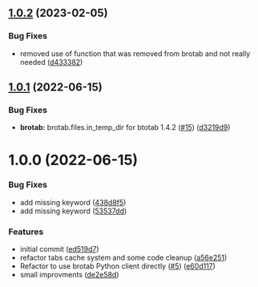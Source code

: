 ## [1.0.2](https://github.com/brpaz/ulauncher-brotab/compare/v1.0.1...v1.0.2) (2023-02-05)


### Bug Fixes

* removed use of function that was removed from brotab and not really needed ([d433382](https://github.com/brpaz/ulauncher-brotab/commit/d43338216cf8421c22e8cb8b1255c54dbd554e2f))

## [1.0.1](https://github.com/brpaz/ulauncher-brotab/compare/v1.0.0...v1.0.1) (2022-06-15)


### Bug Fixes

* **brotab:** brotab.files.in_temp_dir for btotab 1.4.2 ([#15](https://github.com/brpaz/ulauncher-brotab/issues/15)) ([d3219d9](https://github.com/brpaz/ulauncher-brotab/commit/d3219d90781ebd37540712bbda9b8ebee3f8cd27))

# 1.0.0 (2022-06-15)


### Bug Fixes

* add missing keyword ([438d8f5](https://github.com/brpaz/ulauncher-brotab/commit/438d8f549addbbc68cf116d74f11afd774c1c0ea))
* add missing keyword ([53537dd](https://github.com/brpaz/ulauncher-brotab/commit/53537ddd3fbabd101c2a7399ed672faa7880eac3))


### Features

* initial commit ([ed519d7](https://github.com/brpaz/ulauncher-brotab/commit/ed519d73746411e900b05cfe32807bedf73b18d3))
* refactor tabs cache system and some code cleanup ([a56e251](https://github.com/brpaz/ulauncher-brotab/commit/a56e251da0fb40fa657b0b7575809b2a7b363ec8))
* Refactor to use brotab Python client directly ([#5](https://github.com/brpaz/ulauncher-brotab/issues/5)) ([e60d117](https://github.com/brpaz/ulauncher-brotab/commit/e60d11770465f1ecb29b1ef458e02155a9d2c045))
* small improvments ([de2e58d](https://github.com/brpaz/ulauncher-brotab/commit/de2e58da681999104cae2d4adaddc90c3a7bb8f8))
